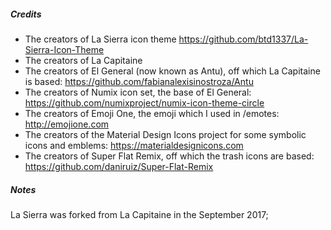 ##### Credits

 * The creators of La Sierra icon theme https://github.com/btd1337/La-Sierra-Icon-Theme
 * The creators of La Capitaine
 * The creators of El General (now known as Antu), off which
   La Capitaine is based: https://github.com/fabianalexisinostroza/Antu
 * The creators of Numix icon set, the base of El General:
   https://github.com/numixproject/numix-icon-theme-circle
 * The creators of Emoji One, the emoji which I used in /emotes:
   http://emojione.com
 * The creators of the Material Design Icons project for some symbolic
   icons and emblems: https://materialdesignicons.com
 * The creators of Super Flat Remix, off which the trash icons are
   based: https://github.com/daniruiz/Super-Flat-Remix

##### Notes
La Sierra was forked from La Capitaine in the September 2017;

